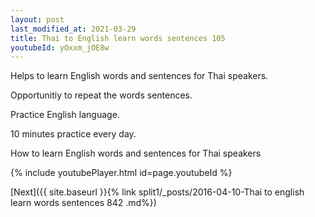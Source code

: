 ```yaml
---
layout: post
last_modified_at: 2021-03-29
title: Thai to English learn words sentences 105 
youtubeId: yOxxm_jOE8w
---
```

 
 
Helps to learn English words and sentences for Thai speakers.

Opportunitiy to repeat the words sentences. 

Practice English language. 
 
10 minutes practice every day. 
 
How to learn English words and sentences for Thai speakers 
 
{% include youtubePlayer.html id=page.youtubeId %}
 
 
[Next]({{ site.baseurl }}{% link  split1/_posts/2016-04-10-Thai to english learn words sentences 842 .md%})
 
